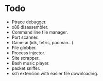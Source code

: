 # Todo
- Ptrace debugger.
- x86 disassembler.
- Command line file manager. 
- Port scanner.
- Game ai.(idk, tetris, pacman...)
- File globber.
- Process injector.
- Site scrapper. 
- Bash music player.
- packet sniffer.
- ssh extension with easier file downloading.
